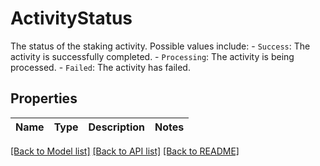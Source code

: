 # ActivityStatus

The status of the staking activity. Possible values include: - `Success`: The activity is successfully completed. - `Processing`: The activity is being processed. - `Failed`: The activity has failed. 

## Properties

Name | Type | Description | Notes
------------ | ------------- | ------------- | -------------

[[Back to Model list]](../README.md#documentation-for-models) [[Back to API list]](../README.md#documentation-for-api-endpoints) [[Back to README]](../README.md)


